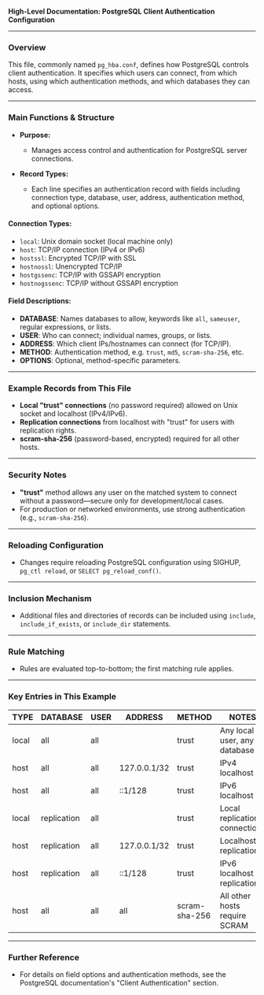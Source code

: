 **High-Level Documentation: PostgreSQL Client Authentication Configuration**

---

### Overview
This file, commonly named `pg_hba.conf`, defines how PostgreSQL controls client authentication. It specifies which users can connect, from which hosts, using which authentication methods, and which databases they can access.

---

### Main Functions & Structure

- **Purpose:**  
  - Manages access control and authentication for PostgreSQL server connections.

- **Record Types:**  
  - Each line specifies an authentication record with fields including connection type, database, user, address, authentication method, and optional options.

#### Connection Types:
- `local`: Unix domain socket (local machine only)
- `host`: TCP/IP connection (IPv4 or IPv6)
- `hostssl`: Encrypted TCP/IP with SSL
- `hostnossl`: Unencrypted TCP/IP
- `hostgssenc`: TCP/IP with GSSAPI encryption
- `hostnogssenc`: TCP/IP without GSSAPI encryption

#### Field Descriptions:
- **DATABASE**: Names databases to allow, keywords like `all`, `sameuser`, regular expressions, or lists.
- **USER**: Who can connect; individual names, groups, or lists.
- **ADDRESS**: Which client IPs/hostnames can connect (for TCP/IP).  
- **METHOD**: Authentication method, e.g. `trust`, `md5`, `scram-sha-256`, etc.
- **OPTIONS**: Optional, method-specific parameters.

---

### Example Records from This File

- **Local "trust" connections** (no password required) allowed on Unix socket and localhost (IPv4/IPv6).
- **Replication connections** from localhost with "trust" for users with replication rights.
- **scram-sha-256** (password-based, encrypted) required for all other hosts.

---

### Security Notes

- **"trust"** method allows any user on the matched system to connect without a password—secure only for development/local cases.
- For production or networked environments, use strong authentication (e.g., `scram-sha-256`).

---

### Reloading Configuration

- Changes require reloading PostgreSQL configuration using SIGHUP, `pg_ctl reload`, or `SELECT pg_reload_conf()`.

---

### Inclusion Mechanism

- Additional files and directories of records can be included using `include`, `include_if_exists`, or `include_dir` statements.

---

### Rule Matching

- Rules are evaluated top-to-bottom; the first matching rule applies.

---

### Key Entries in This Example

| TYPE  | DATABASE      | USER | ADDRESS      | METHOD           | NOTES                           |
|-------|--------------|------|--------------|------------------|---------------------------------|
| local | all          | all  |              | trust            | Any local user, any database    |
| host  | all          | all  | 127.0.0.1/32 | trust            | IPv4 localhost                  |
| host  | all          | all  | ::1/128      | trust            | IPv6 localhost                  |
| local | replication  | all  |              | trust            | Local replication connections   |
| host  | replication  | all  | 127.0.0.1/32 | trust            | Localhost replication           |
| host  | replication  | all  | ::1/128      | trust            | IPv6 localhost replication      |
| host  | all          | all  | all          | scram-sha-256    | All other hosts require SCRAM   |

---

### Further Reference

- For details on field options and authentication methods, see the PostgreSQL documentation's "Client Authentication" section.